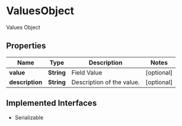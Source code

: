 

# ValuesObject

Values Object

## Properties

Name | Type | Description | Notes
------------ | ------------- | ------------- | -------------
**value** | **String** | Field Value |  [optional]
**description** | **String** | Description of the value. |  [optional]


## Implemented Interfaces

* Serializable


